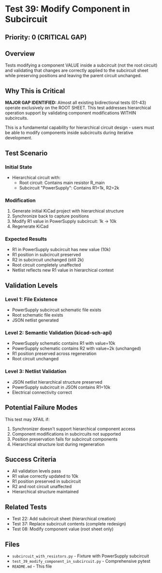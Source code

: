 # Test 39: Modify Component in Subcircuit

## Priority: 0 (CRITICAL GAP)

## Overview
Tests modifying a component VALUE inside a subcircuit (not the root circuit) and validating that changes are correctly applied to the subcircuit sheet while preserving positions and leaving the parent circuit unchanged.

## Why This is Critical
**MAJOR GAP IDENTIFIED:** Almost all existing bidirectional tests (01-43) operate exclusively on the ROOT SHEET. This test addresses hierarchical operation support by validating component modifications WITHIN subcircuits.

This is a fundamental capability for hierarchical circuit design - users must be able to modify components inside subcircuits during iterative development.

## Test Scenario

### Initial State
- Hierarchical circuit with:
  - Root circuit: Contains main resistor R_main
  - Subcircuit "PowerSupply": Contains R1=1k, R2=2k

### Modification
1. Generate initial KiCad project with hierarchical structure
2. Synchronize back to capture positions
3. Modify R1 value in PowerSupply subcircuit: 1k → 10k
4. Regenerate KiCad

### Expected Results
- R1 in PowerSupply subcircuit has new value (10k)
- R1 position in subcircuit preserved
- R2 in subcircuit unchanged (still 2k)
- Root circuit completely unaffected
- Netlist reflects new R1 value in hierarchical context

## Validation Levels

### Level 1: File Existence
- PowerSupply subcircuit schematic file exists
- Root schematic file exists
- JSON netlist generated

### Level 2: Semantic Validation (kicad-sch-api)
- PowerSupply schematic contains R1 with value=10k
- PowerSupply schematic contains R2 with value=2k (unchanged)
- R1 position preserved across regeneration
- Root circuit unchanged

### Level 3: Netlist Validation
- JSON netlist hierarchical structure preserved
- PowerSupply subcircuit in JSON contains R1=10k
- Electrical connectivity correct

## Potential Failure Modes

This test may XFAIL if:
1. Synchronizer doesn't support hierarchical component access
2. Component modifications in subcircuits not supported
3. Position preservation fails for subcircuit components
4. Hierarchical structure lost during regeneration

## Success Criteria
- All validation levels pass
- R1 value correctly updated to 10k
- R1 position preserved in subcircuit
- R2 and root circuit unaffected
- Hierarchical structure maintained

## Related Tests
- Test 22: Add subcircuit sheet (hierarchical creation)
- Test 37: Replace subcircuit contents (complete redesign)
- Test 08: Modify component value (root sheet only)

## Files
- `subcircuit_with_resistors.py` - Fixture with PowerSupply subcircuit
- `test_39_modify_component_in_subcircuit.py` - Comprehensive pytest
- `README.md` - This file

